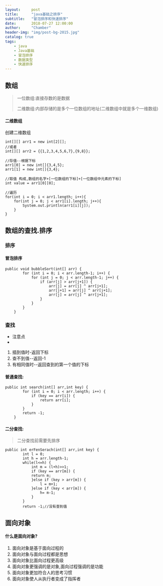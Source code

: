 ```yaml
---
layout:     post
title:      "java基础之排序"
subtitle:   "冒泡排序和快速排序"
date:       2018-07-27 12:00:00
author:     "Chamber"
header-img: "img/post-bg-2015.jpg"
catalog: true
tags:
    - java
    - Java基础
    - 冒泡排序
    - 数据类型
    - 快速排序
---
```

## 数组

> 一位数组:直接存数的是数据
>
>二维数组:内部存储的是多个一位数组的地址(二维数组中就是多个一维数组)

#### 二维数组

创建二维数组

```
int[][] arr1 = new int[2][];
//或者
int[][] arr2 = {{1,2,3,4,5,6,7},{9,8}};

//存值--根据下标
arr1[0] = new int[]{3,4,5};
arr1[1] = new int[]{3,4};

//取值 构成,数组的名字+[一位数组的下标]+[一位数组中元素的下标]
int value = arr1[0][0];

//遍历
for(int i = 0; i < arr1.length; i++){
    for(int j = 0; j < arr1[i].length; j++){
        System.out.println(arr1[i][j]);
    }
}
```

## 数组的查找.排序

### 排序

#### 冒泡排序
```
public void bubbleSort(int[] arr) {
		for (int i = 0; i < arr.length-1; i++) {
			for (int j = 0; j < arr.length-1; j++) {
				if (arr[j] > arr[j+1]) {
					arr[j] = arr[j] ^ arr[j+1];
					arr[j+1] = arr[j] ^ arr[j+1];
					arr[j] = arr[j] ^ arr[j+1];
				}
			}
		}
	}
```


### 查找

- 注意点
-                                  
1. 插到值时-返回下标                  
2. 查不到值--返回-1                     
3. 有相同值时--返回查到的第一个值的下标 


#### 普通查找:     

```
public int search(int[] arr,int key) {
		for (int i = 0; i < arr.length; i++) {
			if (key == arr[i]) {
				return arr[i];
			}
		}
		return -1;
	}
```

#### 二分查找:  

> 二分查找前需要先排序

```
public int erFenSerach(int[] arr,int key) {
		int l = 0;
		int h = arr.length-1;
		while(l<=h) {
			int m = (l+h)>>1;
			if (key == arr[m]) {
			return m;
			}else if (key > arr[m]) {
				l = m+1;
			}else if (key < arr[m]) {
				h= m-1;
			}
		}
		return -1;//没有查到值
```


## 面向对象

#### 什么是面向对象?

1. 面向对象是基于面向过程的
2. 面向对象与面向过程都是思想
3. 面向对象比面向过程更高级
4. 面向对象更强调的是对象,面向过程强调的是功能
5. 面向对象更加符合人的思考习惯
6. 面向对象使人从执行者变成了指挥者
